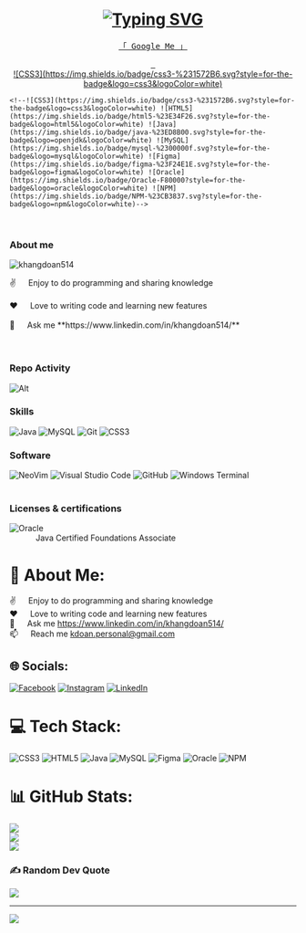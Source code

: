 <!-- Intro  -->
<h1 align="center">
  <a href="https://git.io/typing-svg"><img src="https://readme-typing-svg.herokuapp.com?font=Fira+Code&weight=600&duration=2500&pause=1000&color=FFFFFF&background=FFFFFF00&center=true&random=false&width=435&lines=Hello%2C+There!+%F0%9F%91%8B;My+nane+is+Khang+Doan...;A+software+development+student;From+San+Augustine%2C+Texas%2C+USA" alt="Typing SVG" /></a>
</h1>

<p align="center"> 
    <samp>
        <a href="https://www.google.com/search?q=Khang+Doan+San+Augustine">「 Google Me 」</a>
    </samp>
</p>

<p align="center">
<!--     <a href="https://alsiam.com" target="blank">
        <img src="https://img.shields.io/badge/Website-DC143C?style=for-the-badge&logo=medium&logoColor=white" alt=""/>
    </a> -->
    <a href="https://www.linkedin.com/in/khangdoan514/" target="_blank">
        <img src="https://img.shields.io/badge/LinkedIn-0077B5?style=for-the-badge&logo=linkedin&logoColor=white" alt=""/>
    </a>
<!--     <a href="https://dev.to/alsiam" target="_blank">
        <img src="https://img.shields.io/badge/dev.to-0A0A0A?style=for-the-badge&logo=dev.to&logoColor=white" alt=""/>
    </a> -->
<!--     <a href="https://twitter.com/alsiam_dev" target="_blank">
        <img src="https://img.shields.io/badge/Twitter-1DA1F2?style=for-the-badge&logo=twitter&logoColor=white" alt=""/>
    </a> -->
    <a href="https://www.instagram.com/itsmekhangdoan" target="_blank">
        <img src="https://img.shields.io/badge/Instagram-fe4164?style=for-the-badge&logo=instagram&logoColor=white" alt=""/>
    </a> 
    <a href="https://www.facebook.com/khangdoan514" target="_blank">
        <img src="https://img.shields.io/badge/Facebook-20BEFF?&style=for-the-badge&logo=facebook&logoColor=white" alt=""/>
    </a>
    <br>
    <a href="https://www.facebook.com/khangdoan514" target="_blank">
        ![CSS3](https://img.shields.io/badge/css3-%231572B6.svg?style=for-the-badge&logo=css3&logoColor=white)
    </a>
  
    <!--![CSS3](https://img.shields.io/badge/css3-%231572B6.svg?style=for-the-badge&logo=css3&logoColor=white) ![HTML5](https://img.shields.io/badge/html5-%23E34F26.svg?style=for-the-badge&logo=html5&logoColor=white) ![Java](https://img.shields.io/badge/java-%23ED8B00.svg?style=for-the-badge&logo=openjdk&logoColor=white) ![MySQL](https://img.shields.io/badge/mysql-%2300000f.svg?style=for-the-badge&logo=mysql&logoColor=white) ![Figma](https://img.shields.io/badge/figma-%23F24E1E.svg?style=for-the-badge&logo=figma&logoColor=white) ![Oracle](https://img.shields.io/badge/Oracle-F80000?style=for-the-badge&logo=oracle&logoColor=white) ![NPM](https://img.shields.io/badge/NPM-%23CB3837.svg?style=for-the-badge&logo=npm&logoColor=white)-->
</p>
<br/>

### About me
<p align="left"> <img src="https://komarev.com/ghpvc/?username=khangdoan514&label=Profile%20views&color=0e75b6&style=flat" alt="khangdoan514" /> </p>
 
<p>  
    ✌️ &emsp; Enjoy to do programming and sharing knowledge <br/><br/>
    ❤️ &emsp; Love to writing code and learning new features<br/><br/>
    💬 &emsp; Ask me **https://www.linkedin.com/in/khangdoan514/** <br/><br/
    📫 &emsp; Reach me **kdoan.personal@gmail.com**
</p>
<br/>

### Repo Activity
![Alt](https://repobeats.axiom.co/api/embed/fb95e24e2e3f5bef00b27954f5e894c75c0badda.svg "Repobeats analytics image")

### Skills
![Java](https://img.shields.io/badge/java-%23ED8B00.svg?style=for-the-badge&logo=openjdk&logoColor=white)
![MySQL](https://img.shields.io/badge/mysql-%2300f.svg?style=for-the-badge&logo=mysql&logoColor=white)
![Git](https://img.shields.io/badge/Git-F05032?style=for-the-badge&logo=git&logoColor=white)
![CSS3](https://img.shields.io/badge/css3-%231572B6.svg?style=for-the-badge&logo=css3&logoColor=white)

### Software
![NeoVim](https://img.shields.io/badge/NeoVim-57A143?logo=neovim&logoColor=white&style=for-the-badge)
![Visual Studio Code](https://img.shields.io/badge/VSCode-007ACC?logo=visualstudiocode&logoColor=white&style=for-the-badge)
![GitHub](https://img.shields.io/badge/github-%23121011.svg?style=for-the-badge&logo=github&logoColor=white)
![Windows Terminal](https://img.shields.io/badge/Windows%20Terminal-%234D4D4D.svg?style=for-the-badge&logo=windows-terminal&logoColor=white)
<br/>
<br/>

### Licenses & certifications
![Oracle](https://img.shields.io/badge/Oracle-F80000?style=for-the-badge&logo=oracle&logoColor=white) <br/>
&emsp;&emsp;&emsp; Java Certified Foundations Associate


# 💫 About Me:
✌️ &emsp; Enjoy to do programming and sharing knowledge<br>❤️ &emsp; Love to writing code and learning new features<br>💬 &emsp; Ask me https://www.linkedin.com/in/khangdoan514/<br>📫 &emsp; Reach me kdoan.personal@gmail.com


## 🌐 Socials:
[![Facebook](https://img.shields.io/badge/Facebook-%231877F2.svg?logo=Facebook&logoColor=white)](https://facebook.com/facebook.com/khangdoan514) [![Instagram](https://img.shields.io/badge/Instagram-%23E4405F.svg?logo=Instagram&logoColor=white)](https://instagram.com/instagram.com/itsmekhangdoan) [![LinkedIn](https://img.shields.io/badge/LinkedIn-%230077B5.svg?logo=linkedin&logoColor=white)](https://linkedin.com/in/linkedin.con/khangdoan514) 

# 💻 Tech Stack:
![CSS3](https://img.shields.io/badge/css3-%231572B6.svg?style=for-the-badge&logo=css3&logoColor=white) ![HTML5](https://img.shields.io/badge/html5-%23E34F26.svg?style=for-the-badge&logo=html5&logoColor=white) ![Java](https://img.shields.io/badge/java-%23ED8B00.svg?style=for-the-badge&logo=openjdk&logoColor=white) ![MySQL](https://img.shields.io/badge/mysql-%2300000f.svg?style=for-the-badge&logo=mysql&logoColor=white) ![Figma](https://img.shields.io/badge/figma-%23F24E1E.svg?style=for-the-badge&logo=figma&logoColor=white) ![Oracle](https://img.shields.io/badge/Oracle-F80000?style=for-the-badge&logo=oracle&logoColor=white) ![NPM](https://img.shields.io/badge/NPM-%23CB3837.svg?style=for-the-badge&logo=npm&logoColor=white)
# 📊 GitHub Stats:
![](https://github-readme-stats.vercel.app/api?username=khangdoan514&theme=dracula&hide_border=false&include_all_commits=false&count_private=false)<br/>
![](https://github-readme-streak-stats.herokuapp.com/?user=khangdoan514&theme=dracula&hide_border=false)<br/>
![](https://github-readme-stats.vercel.app/api/top-langs/?username=khangdoan514&theme=dracula&hide_border=false&include_all_commits=false&count_private=false&layout=compact)

### ✍️ Random Dev Quote
![](https://quotes-github-readme.vercel.app/api?type=horizontal&theme=dark)

---
[![](https://visitcount.itsvg.in/api?id=khangdoan514&icon=0&color=6)](https://visitcount.itsvg.in)

<!-- Proudly created with GPRM ( https://gprm.itsvg.in ) -->
